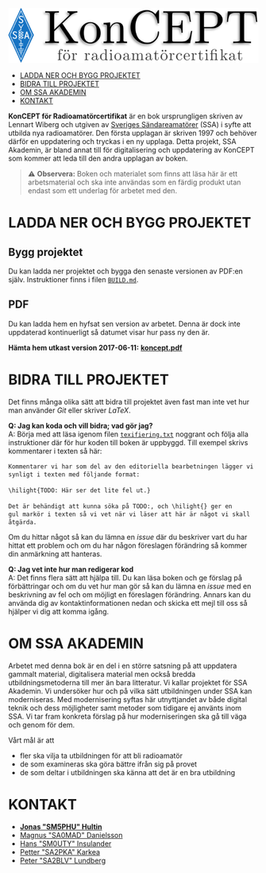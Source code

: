 ![KonCEPT för radioamatörcertifikat](koncept.png)

-   [LADDA NER OCH BYGG PROJEKTET](#ladda-ner-och-bygg-projektet)
-   [BIDRA TILL PROJEKTET](#bidra-till-projektet)
-   [OM SSA AKADEMIN](#om-ssa-akademin)
-   [KONTAKT](#kontakt)

**KonCEPT för Radioamatörcertifikat** är en bok
ursprungligen skriven av Lennart Wiberg och utgiven av 
[Sveriges Sändareamatörer](http://ssa.se) (SSA) i syfte att utbilda nya
radioamatörer. Den första upplagan är skriven 1997 och behöver
därför en uppdatering och tryckas i en ny upplaga. Detta projekt,
SSA Akademin, är bland annat till för digitalisering och uppdatering
av KonCEPT som kommer att leda till den andra upplagan av boken.

> :warning: **Observera:** Boken och materialet som finns att läsa här
är ett arbetsmaterial och ska inte användas som en färdig produkt
utan endast som ett underlag för arbetet med den.

LADDA NER OCH BYGG PROJEKTET
============================

Bygg projektet
--------------

Du kan ladda ner projektet och bygga den senaste versionen av PDF:en
själv. Instruktioner finns i filen [`BUILD.md`](BUILD.md).

PDF
---

Du kan ladda hem en hyfsat sen version av arbetet. Denna är dock inte
uppdaterad kontinuerligt så datumet visar hur pass ny den är.

**Hämta hem utkast version 2017-06-11:**
**[koncept.pdf](https://drive.google.com/open?id=0B7Mlo8g4g-UBZkhQUUxZNEpzSW8)**


BIDRA TILL PROJEKTET
====================

Det finns många olika sätt att bidra till projektet även fast man
inte vet hur man använder *Git* eller skriver *LaTeX*.

**Q: Jag kan koda och vill bidra; vad gör jag?**  
A: Börja med att läsa igenom filen [`texifiering.txt`](texifiering.txt)
noggrant och följa alla instruktioner där för hur koden till boken
är uppbyggd. Till exempel skrivs kommentarer i texten så här:

    Kommentarer vi har som del av den editoriella bearbetningen lägger vi
    synligt i texten med följande format:

    \hilight{TODO: Här ser det lite fel ut.}

    Det är behändigt att kunna söka på TODO:, och \hilight{} ger en
    gul markör i texten så vi vet när vi läser att här är något vi skall
    åtgärda.

Om du hittar något så kan du lämna en *issue* där du beskriver vart
du har hittat ett problem och om du har någon föreslagen förändring
så kommer din anmärkning att hanteras.

**Q: Jag vet inte hur man redigerar kod**  
A: Det finns flera sätt att hjälpa till. Du kan läsa boken och ge
förslag på förbättringar och om du vet hur man gör så kan du lämna
en *issue* med en beskrivning av fel och om möjligt en föreslagen
förändring. Annars kan du använda dig av kontaktinformationen nedan
och skicka ett mejl till oss så hjälper vi dig att komma igång.

OM SSA AKADEMIN
===============

Arbetet med denna bok är en del i en större satsning på att
uppdatera gammalt material, digitalisera material men också bredda
utbildningsmetoderna till mer än bara litteratur. Vi kallar projektet
för SSA Akademin. Vi undersöker hur och på vilka sätt utbildningen
under SSA kan moderniseras. Med modernisering syftas här utnyttjandet av
både digital teknik och dess möjligheter samt metoder som tidigare ej
använts inom SSA. Vi tar fram konkreta förslag på hur moderniseringen
ska gå till väga och genom för dem.

Vårt mål är att

-   fler ska vilja ta utbildningen för att bli radioamatör
-   de som examineras ska göra bättre ifrån sig på provet
-   de som deltar i utbildningen ska känna att det är en bra utbildning

KONTAKT
=======

-   [**Jonas "SM5PHU" Hultin**](mailto:sm5phu@gmail.com)
-   [Magnus "SA0MAD" Danielsson](mailto:magnus@rubidium.se)
-   [Hans "SM0UTY" Insulander](mailto:hans.insulander@codium.se)
-   [Petter "SA2PKA" Karkea](mailto:petter@karkea.se)
-   [Peter "SA2BLV" Lundberg](mailto:pette.lundberg@gmail.com)

